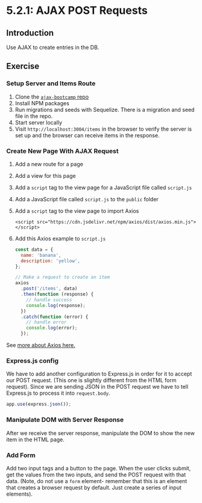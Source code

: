 # 5.2.1: AJAX POST Requests

## Introduction

Use AJAX to create entries in the DB.

## Exercise

### Setup Server and Items Route

1. Clone the [`ajax-bootcamp` repo](https://github.com/rocketacademy/ajax-bootcamp)
2. Install NPM packages
3. Run migrations and seeds with Sequelize. There is a migration and seed file in the repo.
4. Start server locally
5. Visit `http://localhost:3004/items` in the browser to verify the server is set up and the browser can receive items in the response.

### Create New Page With AJAX Request

1. Add a new route for a page
2. Add a view for this page
3. Add a `script` tag to the view page for a JavaScript file called `script.js`
4. Add a JavaScript file called `script.js` to the `public` folder
5. Add a `script` tag to the view page to import Axios

   ```markup
   <script src="https://cdn.jsdelivr.net/npm/axios/dist/axios.min.js"></script>
   ```

6. Add this Axios example to `script.js`

   ```javascript
   const data = {
     name: 'banana',
     description: 'yellow',
   };

   // Make a request to create an item
   axios
     .post('/items', data)
     .then(function (response) {
       // handle success
       console.log(response);
     })
     .catch(function (error) {
       // handle error
       console.log(error);
     });
   ```

See [more about Axios here.](https://github.com/axios/axios/blob/master/README.md#example)

### Express.js config

We have to add another configuration to Express.js in order for it to accept our POST request. \(This one is slightly different from the HTML form request\). Since we are sending JSON in the POST request we have to tell Express.js to process it into `request.body`.

```javascript
app.use(express.json());
```

### Manipulate DOM with Server Response

After we receive the server response, manipulate the DOM to show the new item in the HTML page.

### Add Form

Add two input tags and a button to the page. When the user clicks submit, get the values from the two inputs, and send the POST request with that data. \(Note, do not use a `form` element- remember that this is an element that creates a browser request by default. Just create a series of input elements\).
